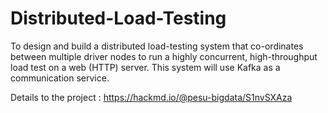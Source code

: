 # Distributed-Load-Testing
To design and build a distributed load-testing system that co-ordinates between multiple driver nodes to run a highly concurrent, high-throughput load test on a web (HTTP) server. This system will use Kafka as a communication service.

Details to the project : https://hackmd.io/@pesu-bigdata/S1nvSXAza
